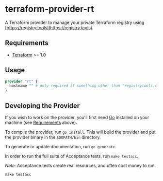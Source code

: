 # terraform-provider-rt

A Terraform provider to manage your private Terraform registry using [https://registry.tools](https://registry.tools)

## Requirements

- [Terraform](https://developer.hashicorp.com/terraform/downloads) >= 1.0

## Usage

```terraform
provider "rt" {
  hostname "" # only required if something other than "registrytools.cloud"
}
```

## Developing the Provider

If you wish to work on the provider, you'll first need [Go](http://www.golang.org) installed on your machine (see [Requirements](#requirements) above).

To compile the provider, run `go install`. This will build the provider and put the provider binary in the `$GOPATH/bin` directory.

To generate or update documentation, run `go generate`.

In order to run the full suite of Acceptance tests, run `make testacc`.

*Note:* Acceptance tests create real resources, and often cost money to run.

```shell
make testacc
```
